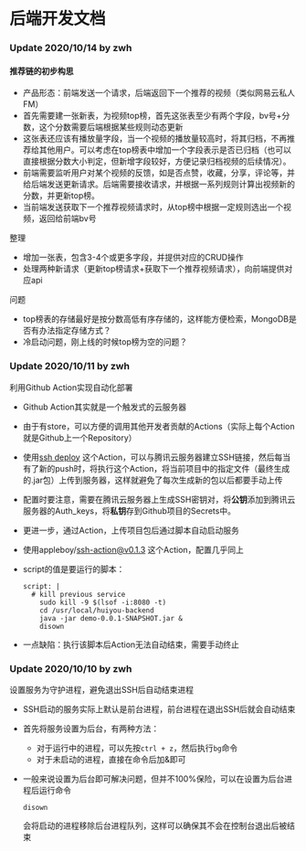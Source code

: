 # 后端开发文档

### Update 2020/10/14 by zwh

#### 推荐链的初步构思

- 产品形态：前端发送一个请求，后端返回下一个推荐的视频（类似网易云私人FM）
- 首先需要建一张新表，为视频top榜，首先这张表至少有两个字段，bv号+分数，这个分数需要后端根据某些规则动态更新
- 这张表还应该有播放量字段，当一个视频的播放量较高时，将其归档，不再推荐给其他用户。可以考虑在top榜表中增加一个字段表示是否已归档（也可以直接根据分数大小判定，但新增字段较好，方便记录归档视频的后续情况）。
- 前端需要监听用户对某个视频的反馈，如是否点赞，收藏，分享，评论等，并给后端发送更新请求。后端需要接收请求，并根据一系列规则计算出视频新的分数，并更新top榜。
- 当前端发送获取下一个推荐视频请求时，从top榜中根据一定规则选出一个视频，返回给前端bv号

整理

- 增加一张表，包含3-4个或更多字段，并提供对应的CRUD操作
- 处理两种新请求（更新top榜请求+获取下一个推荐视频请求），向前端提供对应api

问题

- top榜表的存储最好是按分数高低有序存储的，这样能方便检索，MongoDB是否有办法指定存储方式？
- 冷启动问题，刚上线的时候top榜为空的问题？



### Update 2020/10/11 by zwh

利用Github Action实现自动化部署

- Github Action其实就是一个触发式的云服务器

- 由于有store，可以方便的调用其他开发者贡献的Actions（实际上每个Action就是Github上一个Repository）

- 使用[ssh deploy](https://github.com/marketplace/actions/ssh-deploy) 这个Action，可以与腾讯云服务器建立SSH链接，然后每当有了新的push时，将执行这个Action，将当前项目中的指定文件（最终生成的.jar包）上传到服务器，这样就避免了每次生成新的包以后都要手动上传

- 配置时要注意，需要在腾讯云服务器上生成SSH密钥对，将**公钥**添加到腾讯云服务器的Auth_keys，将**私钥**存到Github项目的Secrets中。

- 更进一步，通过Action，上传项目包后通过脚本自动启动服务

- 使用appleboy/ssh-action@v0.1.3 这个Action，配置几乎同上

- script的值是要运行的脚本：

  ```
  script: |
  	# kill previous service
      sudo kill -9 $(lsof -i:8080 -t)
      cd /usr/local/huiyou-backend
      java -jar demo-0.0.1-SNAPSHOT.jar &
      disown
  ```

- 一点缺陷：执行该脚本后Action无法自动结束，需要手动终止



### Update 2020/10/10 by zwh

设置服务为守护进程，避免退出SSH后自动结束进程

- SSH启动的服务实际上默认是前台进程，前台进程在退出SSH后就会自动结束

- 首先将服务设置为后台，有两种方法：

  - 对于运行中的进程，可以先按`ctrl + z`，然后执行`bg`命令
  - 对于未启动的进程，直接在命令后加&即可

- 一般来说设置为后台即可解决问题，但并不100%保险，可以在设置为后台进程后运行命令

  ```
  disown
  ```

  会将启动的进程移除后台进程队列，这样可以确保其不会在控制台退出后被结束

